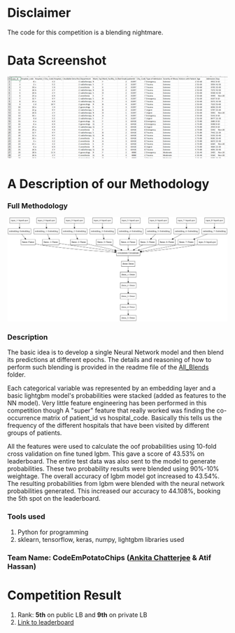 # Disclaimer
The code for this competition is a blending nightmare.

# Data Screenshot
<img src="Resources/data.png" width="1000"/>


# A Description of our Methodology
### Full Methodology
<img src="Resources/model.png" width="800"/>

### Description
The basic idea is to develop a single Neural Network model and then blend its predictions at different epochs. The details and reasoning of how to perform such blending is provided in the readme file of the [All_Blends](https://github.com/atif-hassan/Competition-code/tree/master/AnalyticsVidhya/JanataHack_Healthcare/Code/All_Blends) folder.

Each categorical variable was represented by an embedding layer and a basic lightgbm model's probabilities were stacked (added as features to the NN model).
Very little feature engineering has been performed in this competition though A "super" feature that really worked was finding the co-occurrence matrix of patient_id vs hospital_code. Basically this tells us the frequency of the different hospitals that have been visited by different groups of patients.

All the features were used to calculate the oof probabilities using 10-fold cross validation on fine tuned lgbm. This gave a score of 43.53% on leaderboard. The entire test data was also sent to the model to generate probabilities. These two probability results were blended using 90%-10% weightage. The overall accuracy of lgbm model got increased to 43.54%. The resulting probabilities from lgbm were blended with the neural network probabilities generated. This increased our accuracy to 44.108%, booking the 5th spot on the leaderboard.


### Tools used
1. Python for programming
2. sklearn, tensorflow, keras, numpy, lightgbm libraries used

### Team Name: CodeEmPotatoChips ([Ankita Chatterjee](https://www.linkedin.com/in/ankita-chatterjee-8367051b3) & Atif Hassan)

# Competition Result
1. Rank: **5th** on public LB and **9th** on private LB
2. [Link to leaderboard](https://datahack.analyticsvidhya.com/contest/janatahack-healthcare-analytics-ii/#LeaderBoard)
